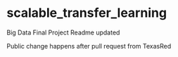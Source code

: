# scalable_transfer_learning
Big Data Final Project
Readme updated

Public change happens after pull request from TexasRed
